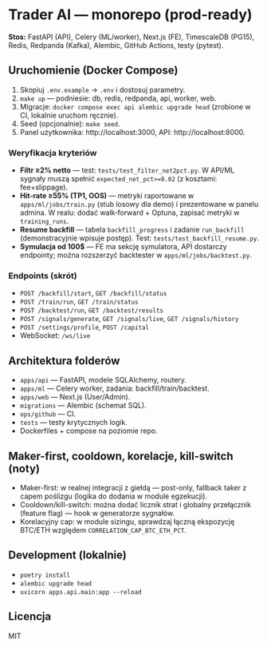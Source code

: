 
# Trader AI — monorepo (prod-ready)

**Stos:** FastAPI (API), Celery (ML/worker), Next.js (FE), TimescaleDB (PG15), Redis, Redpanda (Kafka),
Alembic, GitHub Actions, testy (pytest).

## Uruchomienie (Docker Compose)

1. Skopiuj `.env.example` -> `.env` i dostosuj parametry.
2. `make up` — podniesie: db, redis, redpanda, api, worker, web.
3. Migracje: `docker compose exec api alembic upgrade head` (zrobione w CI, lokalnie uruchom ręcznie).
4. Seed (opcjonalnie): `make seed`.
5. Panel użytkownika: http://localhost:3000, API: http://localhost:8000.

### Weryfikacja kryteriów
- **Filtr ≥2% netto** — test: `tests/test_filter_net2pct.py`. W API/ML sygnały muszą spełnić `expected_net_pct>=0.02` (z kosztami: fee+slippage).
- **Hit‑rate ≥55% (TP1, OOS)** — metryki raportowane w `apps/ml/jobs/train.py` (stub losowy dla demo) i prezentowane w panelu admina. W realu: dodać walk‑forward + Optuna, zapisać metryki w `training_runs`.
- **Resume backfill** — tabela `backfill_progress` i zadanie `run_backfill` (demonstracyjnie wpisuje postęp). Test: `tests/test_backfill_resume.py`.
- **Symulacja od 100$** — FE ma sekcję symulatora, API dostarczy endpointy; można rozszerzyć backtester w `apps/ml/jobs/backtest.py`.

### Endpoints (skrót)
- `POST /backfill/start`, `GET /backfill/status`
- `POST /train/run`, `GET /train/status`
- `POST /backtest/run`, `GET /backtest/results`
- `POST /signals/generate`, `GET /signals/live`, `GET /signals/history`
- `POST /settings/profile`, `POST /capital`
- WebSocket: `/ws/live`

## Architektura folderów
- `apps/api` — FastAPI, modele SQLAlchemy, routery.
- `apps/ml` — Celery worker, zadania: backfill/train/backtest.
- `apps/web` — Next.js (User/Admin).
- `migrations` — Alembic (schemat SQL).
- `ops/github` — CI.
- `tests` — testy krytycznych logik.
- Dockerfiles + compose na poziomie repo.

## Maker-first, cooldown, korelacje, kill-switch (noty)
- Maker-first: w realnej integracji z giełdą — post-only, fallback taker z capem poślizgu (logika do dodania w module egzekucji).
- Cooldown/kill-switch: można dodać licznik strat i globalny przełącznik (feature flag) — hook w generatorze sygnałów.
- Korelacyjny cap: w module sizingu, sprawdzaj łączną ekspozycję BTC/ETH względem `CORRELATION_CAP_BTC_ETH_PCT`.

## Development (lokalnie)
- `poetry install`
- `alembic upgrade head`
- `uvicorn apps.api.main:app --reload`

## Licencja
MIT
